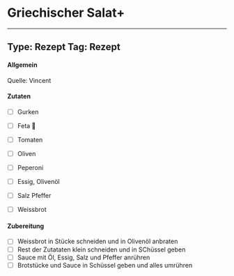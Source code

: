 # Griechischer Salat+
---
Type: Rezept
Tag: Rezept
---

#### Allgemein
Quelle: Vincent



#### Zutaten
- [ ] Gurken
- [ ] Feta 🥛 
- [ ] Tomaten
- [ ] Oliven
- [ ] Peperoni
- [ ] Essig, Olivenöl
- [ ] Salz Pfeffer
- [ ] Weissbrot



#### Zubereitung
- [ ] Weissbrot in Stücke schneiden und in Olivenöl anbraten
- [ ] Rest der Zutataten klein schneiden und in SChüssel geben
- [ ] Sauce mit Öl, Essig, Salz und Pfeffer anrühren
- [ ] Brotstücke und Sauce in Schüssel geben und alles umrühren
